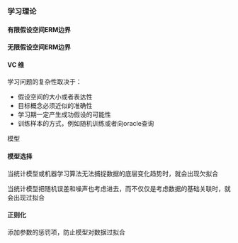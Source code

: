 ### 学习理论



#### 有限假设空间ERM边界



#### 无限假设空间ERM边界



#### VC 维

学习问题的复杂性取决于：

- 假设空间的大小或者表达性
- 目标概念必须近似的准确性
- 学习期一定产生成功假设的可能性
- 训练样本的方式，例如随机训练或者向oracle查询

模型

#### 模型选择

当统计模型或机器学习算法无法捕捉数据的底层变化趋势时，就会出现欠拟合

当统计模型把随机误差和噪声也考虑进去，而不仅仅是考虑数据的基础关联时，就会出现过拟合

#### 正则化

添加参数的惩罚项，防止模型对数据过拟合



